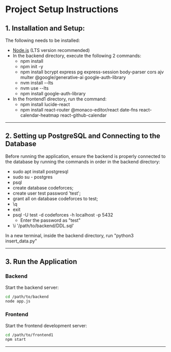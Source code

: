 # Project Setup Instructions

##  1. Installation and Setup: 
The following needs to be installed:
- [Node.js](https://nodejs.org/en/download) (LTS version recommended)
- In the backend directory, execute the following 2 commands: 
    - npm install
    - npm init -y
    - npm install bcrypt express pg express-session body-parser cors ajv multer @google/generative-ai google-auth-library
    - nvm install --lts
    - nvm use --lts
    - npm install google-auth-library
- In the frontend1 directory, run the command:
    - npm install lucide-react
    - npm install react-router @monaco-editor/react date-fns react-calendar-heatmap react-github-calendar

---

## 2. Setting up PostgreSQL and Connecting to the Database
Before running the application, ensure the backend is properly connected to the database by running the commands in order in the backend directory:
- sudo apt install postgresql
- sudo su - postgres
- psql 
- create database codeforces;
- create user test password 'test';
- grant all on database codeforces to test;
- \q
- exit
- psql -U test -d codeforces -h localhost -p 5432
    - Enter the password as "test"
-  \i '/path/to/backend/DDL.sql'

In a new terminal, inside the backend directory, run "python3 insert_data.py"

---

## 3. Run the Application

### Backend
Start the backend server:
```bash
cd /path/to/backend
node app.js
```

### Frontend
Start the frontend development server:
```bash
cd /path/to/frontend1
npm start
```

---
